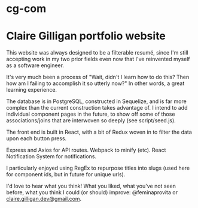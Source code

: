 # cg-com

<h1>Claire Gilligan portfolio website</h1>

This website was always designed to be a filterable resumé, since I'm still accepting
work in my two prior fields even now that I've reinvented myself as a software
engineer.

It's very much been a process of "Wait, didn't I learn how to do this? Then how
am I failing to accomplish it so utterly now?" In other words, a great learning
experience.

The database is in PostgreSQL, constructed in Sequelize, and is far more complex
than the current construction takes advantage of. I intend to add individual
component pages in the future, to show off some of those associations/joins
that are interwoven so deeply (see script/seed.js).

The front end is built in React, with a bit of Redux woven in to filter the data
upon each button press.

Express and Axios for API routes. Webpack to minify (etc). React Notification
System for notifications.

I particularly enjoyed using RegEx to repurpose titles into slugs (used here for
component ids, but in future for unique urls).

I'd love to hear what you think! What you liked, what you've not seen before,
what you think I could (or should) improve: @feminaprovita or claire.gilligan.dev@gmail.com.
